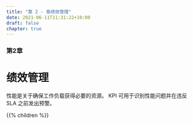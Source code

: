 ```yaml
---
title: "第 2 - 章绩效管理"
date: 2021-06-11T11:31:22+10:00
draft: false
chapter: true
---
```


### 第2章

# 绩效管理

性能是关于确保工作负载获得必要的资源。 KPI 可用于识别性能问题并在违反 SLA 之前发出预警。

{{% children  %}}